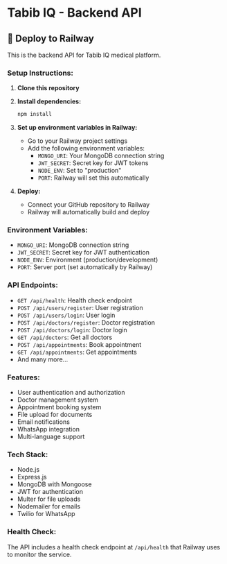 # Tabib IQ - Backend API

## 🚀 Deploy to Railway

This is the backend API for Tabib IQ medical platform.

### Setup Instructions:

1. **Clone this repository**
2. **Install dependencies:**
   ```bash
   npm install
   ```

3. **Set up environment variables in Railway:**
   - Go to your Railway project settings
   - Add the following environment variables:
     - `MONGO_URI`: Your MongoDB connection string
     - `JWT_SECRET`: Secret key for JWT tokens
     - `NODE_ENV`: Set to "production"
     - `PORT`: Railway will set this automatically

4. **Deploy:**
   - Connect your GitHub repository to Railway
   - Railway will automatically build and deploy

### Environment Variables:
- `MONGO_URI`: MongoDB connection string
- `JWT_SECRET`: Secret key for JWT authentication
- `NODE_ENV`: Environment (production/development)
- `PORT`: Server port (set automatically by Railway)

### API Endpoints:
- `GET /api/health`: Health check endpoint
- `POST /api/users/register`: User registration
- `POST /api/users/login`: User login
- `POST /api/doctors/register`: Doctor registration
- `POST /api/doctors/login`: Doctor login
- `GET /api/doctors`: Get all doctors
- `POST /api/appointments`: Book appointment
- `GET /api/appointments`: Get appointments
- And many more...

### Features:
- User authentication and authorization
- Doctor management system
- Appointment booking system
- File upload for documents
- Email notifications
- WhatsApp integration
- Multi-language support

### Tech Stack:
- Node.js
- Express.js
- MongoDB with Mongoose
- JWT for authentication
- Multer for file uploads
- Nodemailer for emails
- Twilio for WhatsApp

### Health Check:
The API includes a health check endpoint at `/api/health` that Railway uses to monitor the service. 